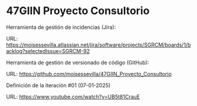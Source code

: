 # 47GIIN Proyecto Consultorio

Herramienta de gestión de incidencias (Jira):

URL: https://moisessevilla.atlassian.net/jira/software/projects/SGRCM/boards/1/backlog?selectedIssue=SGRCM-92

Herramienta de gestión de versionado de código (GitHub):

URL: https://github.com/moisessevilla/47GIIN_Proyecto_Consultorio

Definición de la iteración #01 (07-01-2025)

URL: https://www.youtube.com/watch?v=UB5t81CrauE
